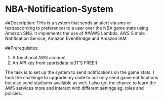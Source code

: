 # NBA-Notification-System
##Description:
THis is a system that sends an alert via sms or text(according to preference) to a user over the NBA game stats using Amazon SNS.
It implements the use of ##AWS Lambda, AWS Simple Notification Service, Amazon EventBridge and Amazon IAM 

##Prerequisites:
1. A functional AWS account
2. An API key from sportsdata.io(IT'S FREE!)

The task is to set up the system to send notifications on the game stats. I took the challenge to upgrade my code to not only send game notifications but also send stadiums available as well. 
I also got the chance to learn the AWS services more and interact with different settings eg. roles and policies. 
